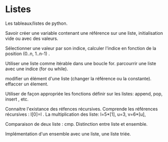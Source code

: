 
# Listes

Les tableaux/listes de python.

Savoir créer une variable contenant une référence sur une liste, initialisation vide ou avec des valeurs.

Sélectionner une valeur par son indice, calculer l'indice en fonction de la position (0..n, 1..n-1) . 

Utiliser une liste comme itérable dans une boucle for.
parcourrir une liste avec une indice (for ou while).

modifier un élément d'une liste (changer la référence ou la constante).
effaccer un élement.


Utiliser de façon appropriée les fonctions définir sur les listes: append, pop, insert , etc.

Connaitre l'existance des réfences récursives.
Comprende les références récursives : l[0]=l .
La multiplication des liste: l=5*[1], u=3, v=6*[u],  

Comparaison de deux liste : cmp.
Distinction entre liste et ensemble. 

Implémentation d'un ensemble avec une liste, une liste triée. 



